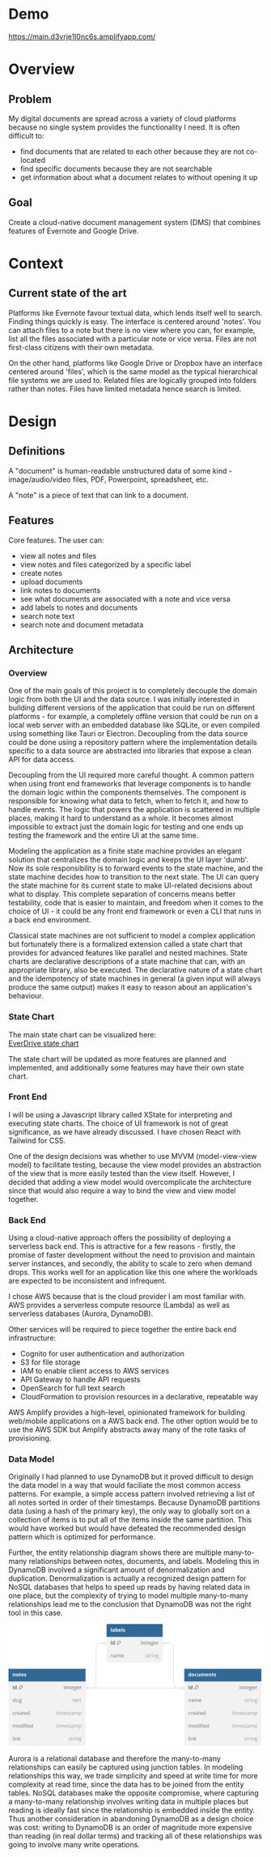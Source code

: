 # Demo
https://main.d3vrje1l0nc6s.amplifyapp.com/
# Overview

## Problem
My digital documents are spread across a variety of cloud platforms because no single system provides the functionality I need. It is often difficult to:
- find documents that are related to each other because they are not co-located
- find specific documents because they are not searchable
- get information about what a document relates to without opening it up

## Goal
Create a cloud-native document management system (DMS) that combines features of Evernote and Google Drive.

# Context
## Current state of the art
Platforms like Evernote favour textual data, which lends itself well to  search. Finding things quickly is easy. The interface is centered around 'notes'. You can attach files to a note but there is no view where you can, for example, list all the files associated with a particular note or vice versa. Files are not first-class citizens with their own metadata.

On the other hand, platforms like Google Drive or Dropbox have an interface centered around 'files', which is the same model as the typical hierarchical file systems we are used to. Related files are logically grouped into folders rather than notes. Files have limited metadata hence search is limited.

# Design

## Definitions
A "document" is human-readable unstructured data of some kind - image/audio/video files, PDF, Powerpoint, spreadsheet, etc.

A "note" is a piece of text that can link to a document.

## Features
Core features. The user can:
- view all notes and files
- view notes and files categorized by a specific label
- create notes
- upload documents
- link notes to documents
- see what documents are associated with a note and vice versa
- add labels to notes and documents
- search note text
- search note and document metadata
## Architecture
### Overview
One of the main goals of this project is to completely decouple the domain logic from both the UI and the data source. I was initially interested in building different versions of the application that could be run on different platforms - for example, a completely offline version that could be run on a local web server with an embedded database like SQLite, or even compiled using something like Tauri or Electron. Decoupling from the data source could be done using a repository pattern where the implementation details specific to a data source are abstracted into  libraries that expose a clean API for data access.

Decoupling from the UI required more careful thought. A common pattern when using front end frameworks that leverage components is to handle the domain logic within the components themselves. The component is responsible for knowing what data to fetch, when to fetch it, and how to handle events. The logic that powers the application is scattered in multiple places, making it hard to understand as a whole. It becomes almost impossible to extract just the domain logic for testing and one ends up testing the framework and the entire UI at the same time.

Modeling the application as a finite state machine provides an elegant solution that centralizes the domain logic and keeps the UI layer 'dumb'. Now its sole responsibility is to forward events to the state machine, and the state machine decides how to transition to the next state. The UI can query the state machine for its current state to make UI-related decisions about what to display. This complete separation of concerns means better testability, code that is easier to maintain, and freedom when it comes to the choice of UI - it could be any front end framework or even a CLI that runs in a back end environment.

Classical state machines are not sufficient to model a complex application but fortunately there is a formalized extension called a state chart that provides for advanced features like parallel and nested machines. State charts are declarative descriptions of a state machine that can, with an appropriate library, also be executed. The declarative nature of a state chart and the idempotency of state machines in general (a given input will always produce the same output) makes it easy to reason about an application's behaviour.

### State Chart
The main state chart can be visualized here:  
[EverDrive state chart](https://stately.ai/registry/editor/410bfe7d-0f11-47a9-b62b-038b4d07416b?machineId=84a57d0f-a61c-4da9-a239-babaeed1b1b1)

The state chart will be updated as more features are planned and implemented, and additionally some features may have their own state chart.
### Front End

I will be using a Javascript library called XState for interpreting and executing state charts. The choice of UI framework is not of great significance, as we have already discussed. I have chosen React with Tailwind for CSS.

One of the design decisions was whether to use MVVM (model-view-view model) to facilitate testing, because the view model provides an abstraction of the view that is more easily tested than the view itself. However, I decided that adding a view model would overcomplicate the architecture since that would also require a way to bind the view and view model together.
### Back End

Using a cloud-native approach offers the possibility of deploying a serverless back end. This is attractive for a few reasons - firstly, the promise of faster development without the need to provision and maintain server instances, and secondly, the ability to scale to zero when demand drops. This works well for an application like this one where the workloads are expected to be inconsistent and infrequent.

I chose AWS because that is the cloud provider I am most familiar with. AWS provides a serverless compute resource (Lambda) as well as serverless databases (Aurora, DynamoDB).

Other services will be required to piece together the entire back end infrastructure:
- Cognito for user authentication and authorization
- S3 for file storage
- IAM to enable client access to AWS services
- API Gateway to handle API requests
- OpenSearch for full text search
- CloudFormation to provision resources in a declarative, repeatable way

AWS Amplify provides a high-level, opinionated framework for building web/mobile applications on a AWS back end. The other option would be to use the AWS SDK but Amplify abstracts away many of the rote tasks of provisioning.

### Data Model

Originally I had planned to use DynamoDB but it proved difficult to design the data model in a way that would faciliate the most common access patterns. For example, a simple access pattern involved retrieving a list of all notes sorted in order of their timestamps. Because DynamoDB partitions data (using a hash of the primary key), the only way to globally sort on a collection of items is to put all of the items inside the same partition. This would have worked but would have defeated the recommended design pattern which is optimized for performance.

Further, the entity relationship diagram shows there are multiple many-to-many relationships between notes, documents, and labels. Modeling this in DynamoDB involved a significant amount of denormalization and duplication. Denormalization is actually a recognized design pattern for NoSQL databases that helps to speed up reads by having related data in one place, but the complexity of trying to model multiple many-to-many relationships lead me to the conclusion that DynamoDB was not the right tool in this case.

![Everdrive entity relationship diagram](design/everdrive.erd.svg)

Aurora is a relational database and therefore the many-to-many relationships can easily be captured using junction tables. In modeling relationships this way, we trade simplicity and speed at write time for more complexity at read time, since the data has to be joined from the entity tables. NoSQL databases make the opposite compromise, where capturing a many-to-many relationship involves writing data in multiple places but reading is ideally fast since the relationship is embedded inside the entity. Thus another consideration in abandoning DynamoDB as a design choice was cost: writing to DynamoDB is an order of magnitude more expensive than reading (in real dollar terms) and tracking all of these relationships was going to involve many write operations.